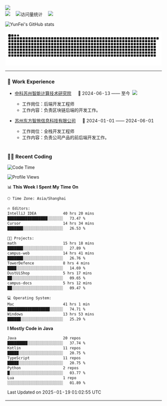   <!-- dynamic typing effect 动态打字效果 -->
  <div>
    <a href="http://yunfei.plus">
      <img src="https://readme-typing-svg.demolab.com?font=Fira+Code&pause=1000&width=435&lines=console.log(%22Hello%2C%20World%22);祝您今天愉快!&center=true&size=27" />
    </a>
  </div>

  <div>
    <a href="http://yunfei.plus/"><img src="https://img.shields.io/badge/Website-博客-8c36db" /></a>&emsp;
    <!-- visitor -->
    <img src="https://komarev.com/ghpvc/?username=yunfeidog&label=Views&color=orange&style=flat" alt="访问量统计" />&emsp;
    <!-- wakatime -->    
    <a href="https://wakatime.com/@yunfeidog"><img src="https://wakatime.com/badge/user/42d0678c-368b-448b-9a77-5d21c5b55352.svg" /></a>
  </div>

![YunFei's GitHub stats](https://github-readme-stats.vercel.app/api?username=yunfeidog)

![snake](./dist/github-contribution-grid-snake.svg)


<table>

<tr><td>

### 🏢 Work Experience

<img align="right" width="88" src="https://cdn.jsdelivr.net/gh/yunfeidog/yunfeidog/assets/images/yuanze.png" />

- [中科苏州智能计算技术研究院](http://iict.ac.cn/sy) &emsp; 📌 2024-06-13 —— 至今

    - 工作岗位：后端开发工程师
    - 工作内容：负责区块链后端的开发工作。

- [苏州东方智旅信息科技有限公司](http://www.leyoobao.com/) &emsp; 📌 2024-01-01 —— 2024-06-01

    - 工作岗位：全栈开发工程师
    - 工作内容：负责公司产品的前后端开发工作。

</td></tr>

<tr><td>

### 👩‍💻 Recent Coding

<!--START_SECTION:waka-->
![Code Time](http://img.shields.io/badge/Code%20Time-2%2C289%20hrs%2059%20mins-blue)

![Profile Views](http://img.shields.io/badge/Profile%20Views-17-blue)

📊 **This Week I Spent My Time On** 

```text
🕑︎ Time Zone: Asia/Shanghai

🔥 Editors: 
IntelliJ IDEA            40 hrs 20 mins      ██████████████████░░░░░░░   73.47 % 
Cursor                   14 hrs 34 mins      ███████░░░░░░░░░░░░░░░░░░   26.53 % 

🐱‍💻 Projects: 
math                     15 hrs 18 mins      ███████░░░░░░░░░░░░░░░░░░   27.89 % 
campus-web               14 hrs 41 mins      ███████░░░░░░░░░░░░░░░░░░   26.76 % 
TowerDefence             8 hrs 4 mins        ████░░░░░░░░░░░░░░░░░░░░░   14.69 % 
DustUiShop               5 hrs 17 mins       ██░░░░░░░░░░░░░░░░░░░░░░░   09.65 % 
campus-docs              5 hrs 12 mins       ██░░░░░░░░░░░░░░░░░░░░░░░   09.47 % 

💻 Operating System: 
Mac                      41 hrs 1 min        ███████████████████░░░░░░   74.71 % 
Windows                  13 hrs 53 mins      ██████░░░░░░░░░░░░░░░░░░░   25.29 % 
```

**I Mostly Code in Java** 

```text
Java                     20 repos            █████████░░░░░░░░░░░░░░░░   37.74 % 
Kotlin                   11 repos            █████░░░░░░░░░░░░░░░░░░░░   20.75 % 
TypeScript               11 repos            █████░░░░░░░░░░░░░░░░░░░░   20.75 % 
Python                   2 repos             █░░░░░░░░░░░░░░░░░░░░░░░░   03.77 % 
Lua                      1 repo              ░░░░░░░░░░░░░░░░░░░░░░░░░   01.89 % 
```




 Last Updated on 2025-01-19 01:02:55 UTC
<!--END_SECTION:waka-->

</td></tr>
<table>
